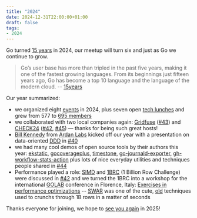 ```yaml
---
title: "2024"
date: 2024-12-31T22:00:00+01:00
draft: false
tags:
- 2024
---
```


Go turned [15 years](https://go.dev/blog/15years) in 2024, our meetup will turn six and just as Go we continue to grow.

> Go’s user base has more than tripled in the past five years, making it one of
> the fastest growing languages. From its beginnings just fifteen years ago, Go
> has become a top 10 language and the language of the modern cloud. --
> [15years](https://go.dev/blog/15years)

Our year summarized:

* we organized eight [events](https://golangleipzig.space/tags/summary/) in 2024, plus seven open [tech lunches](https://golangleipzig.space/posts/go-tech-lunch-dates-2024/) and grew from 577 to [695 members](https://www.meetup.com/Leipzig-Golang/)
* we collaborated with two local companies again: [Gridfuse](https://gridfuse.com) ([#43](https://golangleipzig.space/posts/meetup-43-wrapup/)) and
  [CHECK24](https://check24.de) ([#42](https://golangleipzig.space/posts/meetup-42-wrapup/), [#45](https://golangleipzig.space/posts/meetup-45-wrapup/)) &mdash; thanks for being such great hosts!
* [Bill Kennedy](https://www.linkedin.com/in/william-kennedy-5b318778/) from [Ardan Labs](https://ardanlabs.com) kicked off our year with a presentation on data-oriented [DDD](https://de.wikipedia.org/wiki/Domain-driven_Design) in [#40](https://golangleipzig.space/posts/meetup-40-wrapup/)
* we had many cool demos of open source tools by their authors this year:
[ekstatic](https://github.com/Metamogul/ekstatic),
[gocoverageplus](https://github.com/Fabianexe/gocoverageplus),
[timestone](https://github.com/Metamogul/timestone),
[go-journald-exporter](https://gitlab.com/leandrosansilva/go-journald-exporter),
[gh-workflow-stats-action](https://github.com/neondatabase/gh-workflow-stats-action/)
plus lots of nice everyday utilities and techniques people shared in
[#44](https://golangleipzig.space/posts/meetup-44-wrapup/)
* Performance played a role: [SIMD](https://en.wikipedia.org/wiki/Single_instruction,_multiple_data) and [1BRC](https://1brc.dev) (1 Billion Row Challenge) were discussed in
  [#42](https://golangleipzig.space/posts/meetup-42-wrapup/) and we turned
the 1BRC into a workshop for the international
[GOLAB](https://golangleipzig.space/posts/golab-2024/) conference in Florence, Italy: [Exercises in
performance optimizations](https://github.com/miku/expo) --
[SWAR](https://en.wikipedia.org/wiki/SWAR) was one of the cute,
[old](https://lamport.azurewebsites.net/pubs/multiple-byte.pdf) techniques used
to crunchs through 1B rows in a matter of seconds

Thanks everyone for joining, we hope to [see you again](https://www.meetup.com/Leipzig-Golang/) in 2025!

